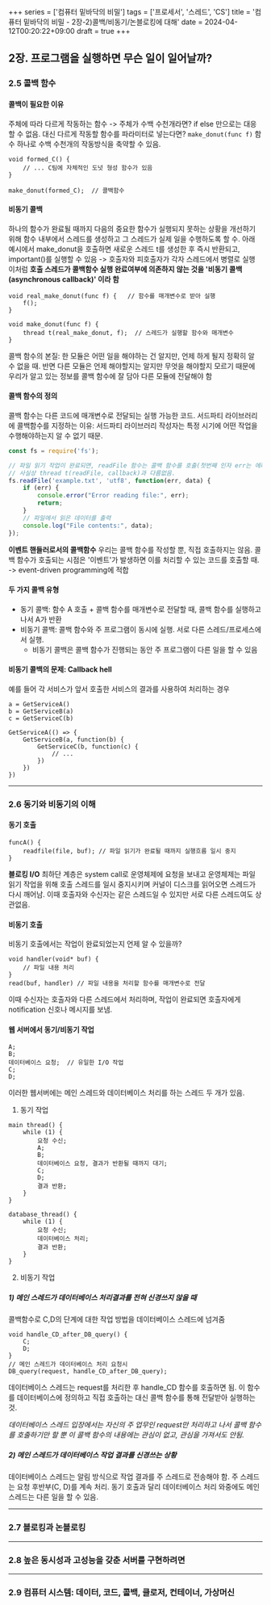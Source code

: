 +++
series = ['컴퓨터 밑바닥의 비밀']
tags = ['프로세서', '스레드', 'CS']
title = '컴퓨터 밑바닥의 비밀 - 2장-2)콜백/비동기/논블로킹에 대해'
date = 2024-04-12T00:20:22+09:00
draft = true
+++
## 2장. 프로그램을 실행하면 무슨 일이 일어날까?

### 2.5 콜백 함수
#### 콜백이 필요한 이유
주체에 따라 다르게 작동하는 함수 -> 주체가 수백 수천개라면? if else 만으로는 대응할 수 없음.
대신 다르게 작동할 함수를 파라미터로 넣는다면? 
`make_donut(func f)` 함수 하나로 수백 수천개의 작동방식을 축약할 수 있음.

```
void formed_C() {
	// ... C팀에 자체적인 도넛 형성 함수가 있음
}

make_donut(formed_C);  // 콜백함수
```
#### 비동기 콜백
하나의 함수가 완료될 때까지 다음의 중요한 함수가 실행되지 못하는 상황을 개선하기 위해 
함수 내부에서 스레드를 생성하고 그 스레드가 실제 일을 수행하도록 할 수.
아래 예시에서 make_donut을 호출하면 새로운 스레드 t를 생성한 후 즉시 반환되고, important()를 실행할 수 있음
-> 호출자와 피호출자가 각자 스레드에서 병렬로 실행
이처럼 **호출 스레드가 콜백함수 실행 완료여부에 의존하지 않는 것을 '비동기 콜백(asynchronous callback)' 이라 함**
```
void real_make_donut(func f) {   // 함수를 매개변수로 받아 실행
	f();
}

void make_donut(func f) {
	thread t(real_make_donut, f);  // 스레드가 실행할 함수와 매개변수
}
```
콜백 함수의 본질:
한 모듈은 어떤 일을 해야하는 건 알지만, 언제 하게 될지 정확히 알 수 없을 때.
반면 다른 모듈은 언제 해야할지는 알지만 무엇을 해야할지 모르기 때문에
우리가 알고 있는 정보를 콜백 함수에 잘 담아 다른 모듈에 전달해야 함

#### 콜백 함수의 정의
콜백 함수는 다른 코드에 매개변수로 전달되는 실행 가능한 코드.
서드파티 라이브러리에 콜백함수를 지정하는 이유: 서드파티 라이브러리 작성자는 특정 시기에 어떤 작업을 수행해야하는지 알 수 없기 때문.
```javascript
const fs = require('fs');

// 파일 읽기 작업이 완료되면, readFile 함수는 콜백 함수를 호출(첫번째 인자 err는 에러객체, data는 파일의 내용)
// 사실상 thread t(readFile, callback)과 다름없음.
fs.readFile('example.txt', 'utf8', function(err, data) {
    if (err) {
        console.error("Error reading file:", err);
        return;
    }
    // 파일에서 읽은 데이터를 출력
    console.log("File contents:", data);
});
```
**이벤트 핸들러로서의 콜백함수**
우리는 콜백 함수를 작성할 뿐, 직접 호출하지는 않음.
콜백 함수가 호출되는 시점은 '이벤트'가 발생하면 이를 처리할 수 있는 코드를 호출할 때.
-> event-driven programming에 적합

#### 두 가지 콜백 유형
- 동기 콜백: 함수 A 호출 + 콜백 함수를 매개변수로 전달할 때, 콜백 함수를 실행하고 나서 A가 반환
- 비동기 콜백: 콜백 함수와 주 프로그램이 동시에 실행. 서로 다른 스레드/프로세스에서 실행. 
	- 비동기 콜백은 콜백 함수가 진행되는 동안 주 프로그램이 다른 일을 할 수 있음 

#### 비동기 콜백의 문제: Callback hell
예를 들어 각 서비스가 앞서 호출한 서비스의 결과를 사용하여 처리하는 경우
```
a = GetServiceA()
b = GetServiceB(a)
c = GetServiceC(b)
```
```
GetServiceA(() => {
	GetServiceB(a, function(b) {
		GetServiceC(b, function(c) {
			// ...
		})		
	})
})
```

---
### 2.6 동기와 비동기의 이해
#### 동기 호출
```
funcA() {
	readfile(file, buf); // 파일 읽기가 완료될 때까지 실행흐름 일시 중지
}
```
**블로킹 I/O**
최하단 계층은 system call로 운영체제에 요청을 보내고
운영체제는 파일 읽기 작업을 위해 호출 스레드를 일시 중지시키며
커널이 디스크를 읽어오면 스레드가 다시 깨어남.
이때 호출자와 수신자는 같은 스레드일 수 있지만 서로 다른 스레드여도 상관없음.

#### 비동기 호출
비동기 호출에서는 작업이 완료되었는지 언제 알 수 있을까?
```
void handler(void* buf) {
	// 파일 내용 처리
}
read(buf, handler) // 파일 내용을 처리할 함수를 매개변수로 전달
``` 
이때 수신자는 호출자와 다른 스레드에서 처리하며,
작업이 완료되면 호출자에게 notification 신호나 메시지를 보냄.

#### 웹 서버에서 동기/비동기 작업
```
A;
B;
데이터베이스 요청;  // 유일한 I/O 작업
C;
D;
```
이러한 웹서버에는 메인 스레드와 데이터베이스 처리를 하는 스레드 두 개가 있음.

1. 동기 작업
```
main thread() {
	while (1) {
		요청 수신;
		A;
		B;
		데이터베이스 요청, 결과가 반환될 때까지 대기;
		C;
		D;
		결과 반환;
	}
}

database_thread() {
	while (1) {
		요청 수신;
		데이터베이스 처리;
		결과 반환;
	}
}
```
2. 비동기 작업
##### 1) 메인 스레드가 데이터베이스 처리결과를 전혀 신경쓰지 않을 때
콜백함수로 C,D의 단계에 대한 작업 방법을 데이터베이스 스레드에 넘겨줌
```
void handle_CD_after_DB_query() {
	C;
	D;
}
// 메인 스레드가 데이터베이스 처리 요청시
DB_query(request, handle_CD_after_DB_query);
```
데이터베이스 스레드는 request를 처리한 후 handle_CD 함수를 호출하면 됨. 
이 함수를 데이터베이스에 정의하고 직접 호출하는 대신 콜백 함수를 통해 전달받아 실행하는 것. 

*데이터베이스 스레드 입장에서는 자신의 주 업무인 request만 처리하고 나서 콜백 함수를 호출하기만 할 뿐
이 콜백 함수의 내용에는 관심이 없고, 관심을 가져서도 안됨.*


##### 2) 메인 스레드가 데이터베이스 작업 결과를 신경쓰는 상황
데이터베이스 스레드는 알림 방식으로 작업 결과를 주 스레드로 전송해야 함.
주 스레드는 요청 후반부(C, D)를 계속 처리.
동기 호출과 달리 데이터베이스 처리 와중에도 메인 스레드는 다른 일을 할 수 있음.


---
### 2.7 블로킹과 논블로킹


---
### 2.8 높은 동시성과 고성능을 갖춘 서버를 구현하려면


---
### 2.9 컴퓨터 시스템: 데이터, 코드, 콜백, 클로저, 컨테이너, 가상머신





